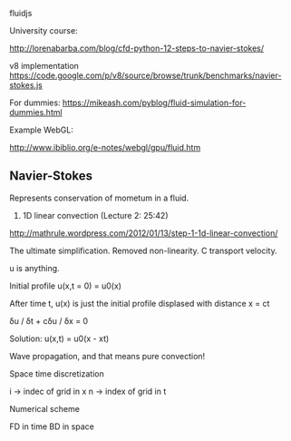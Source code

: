 fluidjs

University course:

http://lorenabarba.com/blog/cfd-python-12-steps-to-navier-stokes/

v8 implementation
https://code.google.com/p/v8/source/browse/trunk/benchmarks/navier-stokes.js

For dummies:
https://mikeash.com/pyblog/fluid-simulation-for-dummies.html

Example WebGL:

http://www.ibiblio.org/e-notes/webgl/gpu/fluid.htm

## Navier-Stokes

Represents conservation of mometum in a fluid.



1. 1D linear convection (Lecture 2: 25:42)

http://mathrule.wordpress.com/2012/01/13/step-1-1d-linear-convection/

The ultimate simplification. Removed non-linearity. C transport velocity.

u is anything.

Initial profile u(x,t = 0) = u0(x)

After time t, u(x) is just the initial profile displased with distance x = ct



δu / δt + cδu / δx = 0


Solution: u(x,t) = u0(x - xt)


Wave propagation, and that means pure convection!


Space time discretization

i -> indec of grid in x
n -> index of grid in t

Numerical scheme

FD in time
BD in space